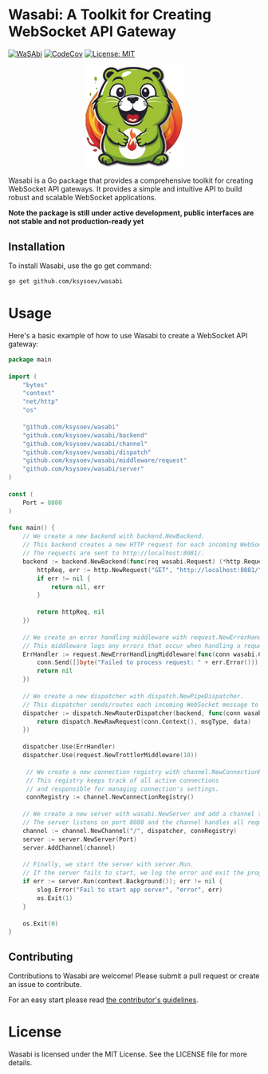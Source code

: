 # Wasabi: A Toolkit for Creating WebSocket API Gateway

[![WaSAbi](https://github.com/ksysoev/wasabi/actions/workflows/main.yml/badge.svg)](https://github.com/ksysoev/wasabi/actions/workflows/main.yml)
[![CodeCov](https://codecov.io/gh/ksysoev/wasabi/graph/badge.svg?token=3KGTO1UINI)](https://codecov.io/gh/ksysoev/wasabi)
[![License: MIT](https://img.shields.io/badge/License-MIT-blue.svg)](https://opensource.org/licenses/MIT)

<p align="center">
    <img src="./logo.png" width="200px">
</p>

Wasabi is a Go package that provides a comprehensive toolkit for creating WebSocket API gateways. It provides a simple and intuitive API to build robust and scalable WebSocket applications.

**Note the package is still under active development, public interfaces are not stable and not production-ready yet**

## Installation

To install Wasabi, use the go get command:

```sh
go get github.com/ksysoev/wasabi
```

# Usage

Here's a basic example of how to use Wasabi to create a WebSocket API gateway:

```go
package main

import (
    "bytes"
    "context"
    "net/http"
    "os"

    "github.com/ksysoev/wasabi"
    "github.com/ksysoev/wasabi/backend"
    "github.com/ksysoev/wasabi/channel"
    "github.com/ksysoev/wasabi/dispatch"
    "github.com/ksysoev/wasabi/middleware/request"
    "github.com/ksysoev/wasabi/server"
)

const (
    Port = 8080
)

func main() {
    // We create a new backend with backend.NewBackend. 
    // This backend creates a new HTTP request for each incoming WebSocket message. 
    // The requests are sent to http://localhost:8081/.
    backend := backend.NewBackend(func(req wasabi.Request) (*http.Request, error) {
        httpReq, err := http.NewRequest("GET", "http://localhost:8081/", bytes.NewBuffer(req.Data()))
        if err != nil {
            return nil, err
        }

        return httpReq, nil
    })

    // We create an error handling middleware with request.NewErrorHandlingMiddleware. 
    // This middleware logs any errors that occur when handling a request and sends a response back to the client.
    ErrHandler := request.NewErrorHandlingMiddleware(func(conn wasabi.Connection, req wasabi.Request, err error) error {
        conn.Send([]byte("Failed to process request: " + err.Error()))
        return nil
    })

    // We create a new dispatcher with dispatch.NewPipeDispatcher. 
    // This dispatcher sends/routes each incoming WebSocket message to the backend.
    dispatcher := dispatch.NewRouterDispatcher(backend, func(conn wasabi.Connection, msgType wasabi.MessageType, data []byte) wasabi.Request {
		return dispatch.NewRawRequest(conn.Context(), msgType, data)
	})
    
    dispatcher.Use(ErrHandler)
    dispatcher.Use(request.NewTrottlerMiddleware(10))

     // We create a new connection registry with channel.NewConnectionRegistry. 
     // This registry keeps track of all active connections 
     // and responsible for managing connection's settings.
     connRegistry := channel.NewConnectionRegistry()

    // We create a new server with wasabi.NewServer and add a channel to it with server.AddChannel. 
    // The server listens on port 8080 and the channel handles all requests to the / path.
    channel := channel.NewChannel("/", dispatcher, connRegistry)
    server := server.NewServer(Port)
    server.AddChannel(channel)

    // Finally, we start the server with server.Run. 
    // If the server fails to start, we log the error and exit the program.
    if err := server.Run(context.Background()); err != nil {
        slog.Error("Fail to start app server", "error", err)
        os.Exit(1)
    }

    os.Exit(0)
}
```

## Contributing

Contributions to Wasabi are welcome! Please submit a pull request or create an issue to contribute.

For an easy start please read [the contributor's guidelines](./CONTRIBUTING.md).

# License

Wasabi is licensed under the MIT License. See the LICENSE file for more details.
